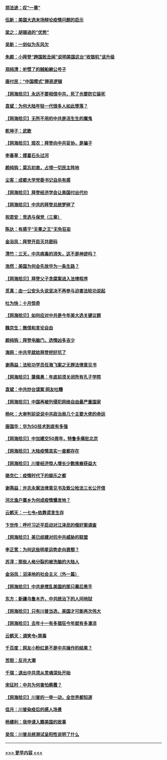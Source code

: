 #### [郑法途：叹“一尊”](../pages/nsc993/n12498837.md?t=10250202) 
#### [伍新：美国大选末场辩论疫情问题的启示](../pages/nsc993/n12498829.md?t=10250202) 
#### [梁之：胡锡进的“优势”](../pages/nsc993/n12498780.md?t=10250202) 
#### [吴新：一剑似为东风欠](../pages/nsc993/n12498772.md?t=10250202) 
#### [朱颜：小拜登“跨国败丑闻”说明美国这台“收银机”该升级](../pages/nsc993/n12498731.md?t=10250202) 
#### [郑纯清：听惯了的贼船艄公号子](../pages/nsc993/n12498721.md?t=10250202) 
#### [唐付民：“中国模式”罪恶逻辑](../pages/nsc993/n12498310.md?t=10250202) 
#### [【网海拾贝】永远不要相信中共，死了也要防它装死](../pages/nsc993/n12498162.md?t=10250202) 
#### [袁斌：为何大陆年轻一代很多人如此堕落？](../pages/nsc993/n12495696.md?t=10250202) 
#### [【网海拾贝】无所不用的中共是活生生的魔鬼](../pages/nsc993/n12495621.md?t=10250202) 
#### [乾坤子：武歌](../pages/nsc993/n12493391.md?t=10250202) 
#### [【网海拾贝】班农：拜登向中共妥协，是骗子](../pages/nsc993/n12492877.md?t=10250202) 
#### [李春草：摸着石头过河](../pages/nsc993/n12491121.md?t=10250202) 
#### [颜纯钩：莫忘初衷，占领一切民主阵地](../pages/nsc993/n12490965.md?t=10250202) 
#### [尘客：成都大学党委书记自杀有感](../pages/nsc993/n12490950.md?t=10250202) 
#### [【网海拾贝】拜登经济学会让美国付出代价](../pages/nsc993/n12489662.md?t=10250202) 
#### [【网海拾贝】中共的拜登总统梦碎了](../pages/nsc993/n12487896.md?t=10250202) 
#### [祝君安：竞选与保党（三章）](../pages/nsc993/n12487258.md?t=10250202) 
#### [陈达：有感于“无冕之王”无免狂妄](../pages/nsc993/n12485133.md?t=10250202) 
#### [金浴凤：拜登开启灭共密码](../pages/nsc993/n12485125.md?t=10250202) 
#### [清竹：三天，中共病毒的消失，这不是神迹吗？](../pages/nsc993/n12485027.md?t=10250202) 
#### [浩然：美国为何会先放华为一条生路？](../pages/nsc993/n12484997.md?t=10250202) 
#### [【网海拾贝】拜登父子贪腐案进入法律程序](../pages/nsc993/n12484957.md?t=10250202) 
#### [觅真：由一公安头头说坚决不再参与迫害法轮功说起](../pages/nsc993/n12484212.md?t=10250202) 
#### [吐为快：十月惊奇](../pages/nsc993/n12484172.md?t=10250202) 
#### [【网海拾贝】如何应对中共是今年美大选关键议题](../pages/nsc993/n12483755.md?t=10250202) 
#### [魏京生：微信和言论自由](../pages/nsc993/n12483372.md?t=10250202) 
#### [颜纯钩：拜登电脑门，选情凶多吉少](../pages/nsc993/n12482666.md?t=10250202) 
#### [海网：中共早就给拜登挖好坑了](../pages/nsc993/n12482660.md?t=10250202) 
#### [谢燕益：法轮功学员任海飞案之无罪法律意见书](../pages/nsc993/n12482512.md?t=10250202) 
#### [【网海拾贝】蓬佩奥：年底前须关闭所有孔子学院](../pages/nsc993/n12482443.md?t=10250202) 
#### [袁斌：中共炒台谍案 网友吐糟](../pages/nsc993/n12481564.md?t=10250202) 
#### [【网海拾贝】中国再被列侵犯网络自由最严重国家](../pages/nsc993/n12479643.md?t=10250202) 
#### [杨叱：大审判前说说中共政治局几个主要大佬的命运](../pages/nsc993/n12477527.md?t=10250202) 
#### [唐国华：华为5G技术到底有多强](../pages/nsc993/n12477483.md?t=10250202) 
#### [【网海拾贝】中加建交50周年，特鲁多痛批北京](../pages/nsc993/n12476892.md?t=10250202) 
#### [【网海拾贝】大陆疫情其实一直都存在](../pages/nsc993/n12473948.md?t=10250202) 
#### [【网海拾贝】川普经济惊人增长少数族裔获益大](../pages/nsc993/n12471565.md?t=10250202) 
#### [骆克仁：疫情时代下的娱乐之都](../pages/nsc993/n12471312.md?t=10250202) 
#### [谢燕益：许志永案法律意见书及致公检法三长公开信](../pages/nsc993/n12470870.md?t=10250202) 
#### [河北渔户寨乡为何成疫情爆发地？](../pages/nsc993/n12464936.md?t=10250202) 
#### [云鹤天：一七令▪依靠谎言生存](../pages/nsc993/n12470034.md?t=10250202) 
#### [卞世传：呼吁习近平启动对江泽民的俄奸案调查](../pages/nsc993/n12469722.md?t=10250202) 
#### [【网海拾贝】美已组建对抗中共威胁的联盟](../pages/nsc993/n12469018.md?t=10250202) 
#### [李正宽：为何这些明星运势走向衰颓？](../pages/nsc993/n12468730.md?t=10250202) 
#### [苏淳：那些人格分裂的被洗脑的大陆人](../pages/nsc993/n12467858.md?t=10250202) 
#### [金浴凤：沼泽地的社会主义（外一篇）](../pages/nsc993/n12467792.md?t=10250202) 
#### [【网海拾贝】中共是搅乱美国的那只幕后黑手](../pages/nsc993/n12467700.md?t=10250202) 
#### [东方：新疆乌鲁木齐，中共统治下的人间地狱](../pages/nsc993/n12466075.md?t=10250202) 
#### [【网海拾贝】只有川普当选，美国才可能再次伟大](../pages/nsc993/n12466013.md?t=10250202) 
#### [【网海拾贝】去年十一有多猖狂今年就有多凄凉](../pages/nsc993/n12463649.md?t=10250202) 
#### [云鹤天：调笑令▪禁毒](../pages/nsc993/n12462975.md?t=10250202) 
#### [千百度：网友小粉红是不是中共操作的结果？](../pages/nsc993/n12461025.md?t=10250202) 
#### [苦胆：反共大潮](../pages/nsc993/n12459469.md?t=10250202) 
#### [千瑞：退出中共须从灵魂深处开始](../pages/nsc993/n12459437.md?t=10250202) 
#### [宋征时：中共为何害怕蔡霞？](../pages/nsc993/n12459097.md?t=10250202) 
#### [【网海拾贝】川普的一举一动，全世界都知道](../pages/nsc993/n12458825.md?t=10250202) 
#### [佳月：川普染疫后的感人场景](../pages/nsc993/n12456994.md?t=10250202) 
#### [杨建利：我申请入籍美国的故事](../pages/nsc993/n12455635.md?t=10250202) 
#### [吴侃：川普总统测试呈阳性说明了什么](../pages/nsc993/n12451869.md?t=10250202) 

----
#### [ >>> 更早内容 <<< ](../indexes/nsc993-earlier.md)
